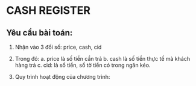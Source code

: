 # CASH REGISTER

## Yêu cầu bài toán:

1. Nhận vào 3 đối số: price, cash, cid

2. Trong đó:
   a. price là số tiền cần trả
   b. cash là số tiền thực tế mà khách hàng trả
   c. cid: là số tiền, số tờ tiền có trong ngăn kéo.

3. Quy trình hoạt động của chương trình:
